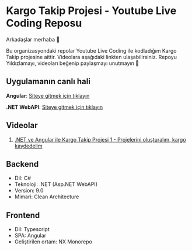# Kargo Takip Projesi - Youtube Live Coding Reposu
Arkadaşlar merhaba 👋

Bu organizasyondaki repolar Youtube Live Coding ile kodladığım Kargo Takip projesine aittir. Videolara aşağıdaki linkten ulaşabilirsiniz. Repoyu Yıldızlamayı, videoları beğenip paylaşmayı unutmayın 🤗

## Uygulamanın canlı hali
<b>Angular</b>: 
<a href="https://ts.kargotakip.ecnorow.com">Siteye gitmek için tıklayın</a>

<b>.NET WebAPI</b>:
<a href="https://kargotakip.webapi.ecnorow.com/scalar/v1">Siteye gitmek için tıklayın</a>

## Videolar
1. <a href="https://www.youtube.com/live/Lc3EzrXlJ5g">.NET ve Angular ile Kargo Takip Projesi 1 - Projelerini oluşturalım, kargo kaydedelim</a>

## Backend
- Dil: C#
- Teknoloji: .NET (Asp.NET WebAPI)
- Version: 9.0
- Mimari: Clean Architecture

## Frontend
- Dil: Typescript
- SPA: Angular
- Geliştirilen ortam: NX Monorepo
